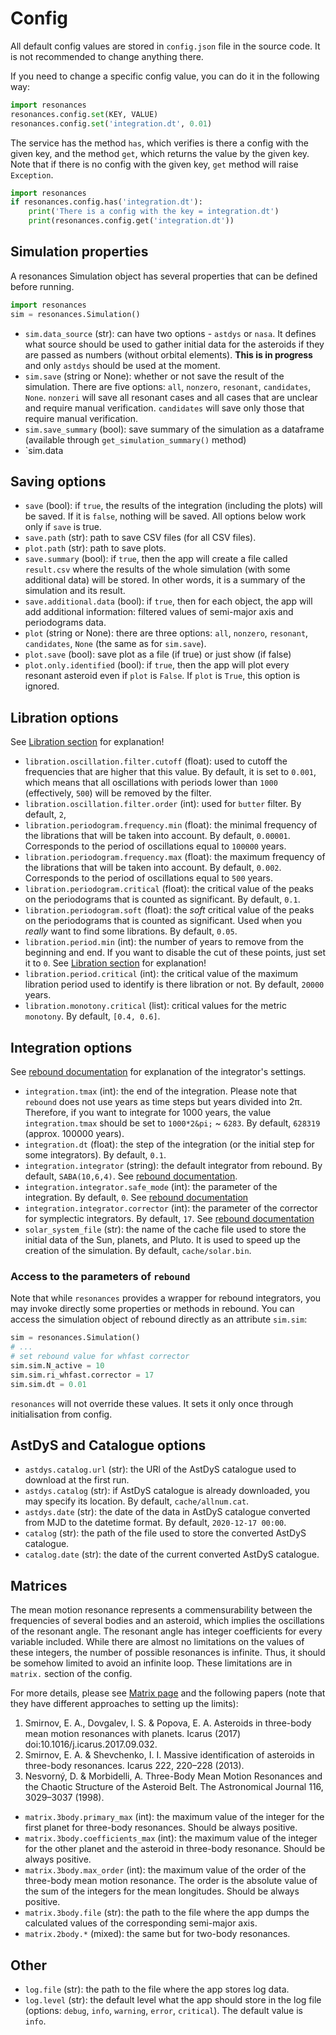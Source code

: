 # Config

All default config values are stored in `config.json` file in the source code. It is not recommended to change anything there.

If you need to change a specific config value, you can do it in the following way:

```python
import resonances
resonances.config.set(KEY, VALUE)
resonances.config.set('integration.dt', 0.01)
```

The service has the method `has`, which verifies is there a config with the given key, and the method `get`, which returns the value by the given key. Note that if there is no config with the given key, `get` method will raise `Exception`.

```python
import resonances
if resonances.config.has('integration.dt'):
    print('There is a config with the key = integration.dt')
    print(resonances.config.get('integration.dt'))
```

## Simulation properties

A resonances Simulation object has several properties that can be defined before running.

```python
import resonances
sim = resonances.Simulation()
```

-   `sim.data_source` (str): can have two options - `astdys` or `nasa`. It defines what source should be used to gather initial data for the asteroids if they are passed as numbers (without orbital elements). **This is in progress** and only `astdys` should be used at the moment.
-   `sim.save` (string or None): whether or not save the result of the simulation. There are five options: `all`, `nonzero`, `resonant`, `candidates`, `None`. `nonzeri` will save all resonant cases and all cases that are unclear and require manual verification. `candidates` will save only those that require manual verification.
-   `sim.save_summary` (bool): save summary of the simulation as a dataframe (available through `get_simulation_summary()` method)
-   `sim.data

## Saving options

-   `save` (bool): if `true`, the results of the integration (including the plots) will be saved. If it is `false`, nothing will be saved. All options below work only if `save` is true.
-   `save.path` (str): path to save CSV files (for all CSV files).
-   `plot.path` (str): path to save plots.
-   `save.summary` (bool): if `true`, then the app will create a file called `result.csv` where the results of the whole simulation (with some additional data) will be stored. In other words, it is a summary of the simulation and its result.
-   `save.additional.data` (bool): if `true`, then for each object, the app will add additional information: filtered values of semi-major axis and periodograms data.
-   `plot` (string or None): there are three options: `all`, `nonzero`, `resonant`, `candidates`, `None` (the same as for `sim.save`).
-   `plot.save` (bool): save plot as a file (if true) or just show (if false)
-   `plot.only.identified` (bool): if `true`, then the app will plot every resonant asteroid even if `plot` is `False`. If `plot` is `True`, this option is ignored.

## Libration options

See [Libration section](libration.md) for explanation!

-   `libration.oscillation.filter.cutoff` (float): used to cutoff the frequencies that are higher that this value. By default, it is set to `0.001`, which means that all oscillations with periods lower than `1000` (effectively, `500`) will be removed by the filter.
-   `libration.oscillation.filter.order` (int): used for `butter` filter. By default, `2`,
-   `libration.periodogram.frequency.min` (float): the minimal frequency of the librations that will be taken into account. By default, `0.00001`. Corresponds to the period of oscillations equal to `100000` years.
-   `libration.periodogram.frequency.max` (float): the maximum frequency of the librations that will be taken into account. By default, `0.002`. Corresponds to the period of oscillations equal to `500` years.
-   `libration.periodogram.critical` (float): the critical value of the peaks on the periodograms that is counted as significant. By default, `0.1`.
-   `libration.periodogram.soft` (float): the _soft_ critical value of the peaks on the periodograms that is counted as significant. Used when you _really_ want to find some librations. By default, `0.05`.
-   `libration.period.min` (int): the number of years to remove from the beginning and end. If you want to disable the cut of these points, just set it to `0`. See [Libration section](libration.md) for explanation!
-   `libration.period.critical` (int): the critical value of the maximum libration period used to identify is there libration or not. By default, `20000` years.
-   `libration.monotony.critical` (list): critical values for the metric `monotony`. By default, `[0.4, 0.6]`.

## Integration options

See [rebound documentation](https://rebound.readthedocs.io/en/latest/integrators.html) for explanation of the integrator's settings.

-   `integration.tmax` (int): the end of the integration. Please note that `rebound` does not use years as time steps but years divided into 2&pi;. Therefore, if you want to integrate for 1000 years, the value `integration.tmax` should be set to `1000*2&pi;` ~ `6283`. By default, `628319` (approx. 100000 years).
-   `integration.dt` (float): the step of the integration (or the initial step for some integrators). By default, `0.1`.
-   `integration.integrator` (string): the default integrator from rebound. By default, `SABA(10,6,4)`. See [rebound documentation](https://rebound.readthedocs.io/en/latest/integrators.html).
-   `integration.integrator.safe_mode` (int): the parameter of the integration. By default, `0`. See [rebound documentation](https://rebound.readthedocs.io/en/latest/integrators.html)
-   `integration.integrator.corrector` (int): the parameter of the corrector for symplectic integrators. By default, `17`. See [rebound documentation](https://rebound.readthedocs.io/en/latest/integrators.html)
-   `solar_system_file` (str): the name of the cache file used to store the initial data of the Sun, planets, and Pluto. It is used to speed up the creation of the simulation. By default, `cache/solar.bin`.

### Access to the parameters of `rebound`

Note that while `resonances` provides a wrapper for rebound integrators, you may invoke directly some properties or methods in rebound. You can access the simulation object of rebound directly as an attribute `sim.sim`:

```python
sim = resonances.Simulation()
# ...
# set rebound value for whfast corrector
sim.sim.N_active = 10
sim.sim.ri_whfast.corrector = 17
sim.sim.dt = 0.01
```

`resonances` will not override these values. It sets it only once through initialisation from config.

## AstDyS and Catalogue options

-   `astdys.catalog.url` (str): the URl of the AstDyS catalogue used to download at the first run.
-   `astdys.catalog` (str): if AstDyS catalogue is already downloaded, you may specify its location. By default, `cache/allnum.cat`.
-   `astdys.date` (str): the date of the data in AstDyS catalogue converted from MJD to the datetime format. By default, `2020-12-17 00:00`.
-   `catalog` (str): the path of the file used to store the converted AstDyS catalogue.
-   `catalog.date` (str): the date of the current converted AstDyS catalogue.

## Matrices

The mean motion resonance represents a commensurability between the frequencies of several bodies and an asteroid, which implies the oscillations of the resonant angle. The resonant angle has integer coefficients for every variable included. While there are almost no limitations on the values of these integers, the number of possible resonances is infinite. Thus, it should be somehow limited to avoid an infinite loop. These limitations are in `matrix.` section of the config.

For more details, please see [Matrix page](matrix.md) and the following papers (note that they have different approaches to setting up the limits):

1. Smirnov, E. A., Dovgalev, I. S. & Popova, E. A. Asteroids in three-body mean motion resonances with planets. Icarus (2017) doi:10.1016/j.icarus.2017.09.032.
1. Smirnov, E. A. & Shevchenko, I. I. Massive identification of asteroids in three-body resonances. Icarus 222, 220–228 (2013).
1. Nesvorný, D. & Morbidelli, A. Three-Body Mean Motion Resonances and the Chaotic Structure of the Asteroid Belt. The Astronomical Journal 116, 3029–3037 (1998).

-   `matrix.3body.primary_max` (int): the maximum value of the integer for the first planet for three-body resonances. Should be always positive.
-   `matrix.3body.coefficients_max` (int): the maximum value of the integer for the other planet and the asteroid in three-body resonance. Should be always positive.
-   `matrix.3body.max_order` (int): the maximum value of the order of the three-body mean motion resonance. The order is the absolute value of the sum of the integers for the mean longitudes. Should be always positive.
-   `matrix.3body.file` (str): the path to the file where the app dumps the calculated values of the corresponding semi-major axis.
-   `matrix.2body.*` (mixed): the same but for two-body resonances.

## Other

-   `log.file` (str): the path to the file where the app stores log data.
-   `log.level` (str): the default level what the app should store in the log file (options: `debug`, `info`, `warning`, `error`, `critical`). The default value is `info`.
